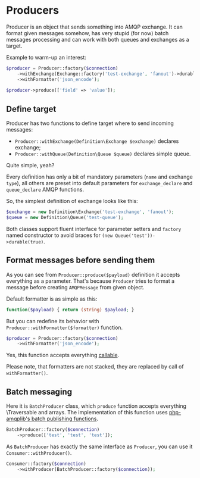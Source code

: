 # Producers #

Producer is an object that sends something into AMQP exchange. It can format given messages somehow, has very stupid (for now) batch messages processing and can work with both queues and exchanges as a target.

Example to warm-up an interest:

```php
$producer = Producer::factory($connection)
    ->withExchange(Exchange::factory('test-exchange', 'fanout')->durable(true))
    ->withFormatter('json_encode');
    
$producer->produce(['field' => 'value']);
```
 
## Define target ##
 
Producer has two functions to define target where to send incoming messages:
 
* `Producer::withExchange(Definition\Exchange $exchange)` declares exchange;
* `Producer::withQueue(Definition\Queue $queue)` declares simple queue.

Quite simple, yeah?

Every definition has only a bit of mandatory parameters (`name` and exchange `type`), all others are preset into default parameters for `exchange_declare` and `queue_declare` AMQP functions.

So, the simplest definition of exchange looks like this:

```php
$exchange = new Definition\Exchange('test-exchange', 'fanout');
$queue = new Definition\Queue('test-queue');
```

Both classes support fluent interface for parameter setters and `factory` named constructor to avoid braces for `(new Queue('test'))->durable(true)`.

## Format messages before sending them ##

As you can see from `Producer::produce($payload)` definition it accepts everything as a parameter. That's because `Producer` tries to format a message before creating `AMQPMessage` from given object.
 
Default formatter is as simple as this:

```php
function($payload) { return (string) $payload; }
```

But you can redefine its behavior with `Producer::withFormatter($formatter)` function.

```php
$producer = Producer::factory($connection)
    ->withFormatter('json_encode');
```

Yes, this function accepts everything [callable](http://php.net/manual/en/language.types.callable.php).

Please note, that formatters are not stacked, they are replaced by call of `withFormatter()`.

## Batch messaging ##

Here it is `BatchProducer` class, which `produce` function accepts everything \Traversable and arrays. The implementation of this function uses [php-amqplib's batch publishing functions](https://github.com/php-amqplib/php-amqplib#batch-publishing).

```php
BatchProducer::factory($connection)
    ->produce(['test', 'test', 'test']);
```

As `BatchProducer` has exactly the same interface as `Producer`, you can use it `Consumer::withProducer()`.

```php
Consumer::factory($connection)
    ->withProducer(BatchProducer::factory($connection));
```


